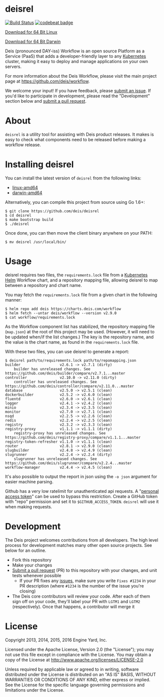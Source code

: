 # deisrel

[![Build Status](https://travis-ci.org/deis/deisrel.svg?branch=master)](https://travis-ci.org/deis/deisrel)
[![codebeat badge](https://codebeat.co/badges/46e06b60-7e4c-4daf-875b-c7c07ee56035)](https://codebeat.co/projects/github-com-deis-deisrel)

[Download for 64 Bit Linux](https://storage.googleapis.com/deisrel/deisrel-latest-linux-amd64)

[Download for 64 Bit Darwin](https://storage.googleapis.com/deisrel/deisrel-latest-darwin-amd64)

Deis (pronounced DAY-iss) Workflow is an open source Platform as a Service (PaaS) that adds a
developer-friendly layer to any [Kubernetes](http://kubernetes.io) cluster, making it easy to
deploy and manage applications on your own servers.

For more information about the Deis Workflow, please visit the main project page at
<https://github.com/deis/workflow>.

We welcome your input! If you have feedback, please [submit an issue][issues]. If you'd like to participate in development, please read the "Development" section below and [submit a pull request][prs].

# About

`deisrel` is a utility tool for assisting with Deis product releases. It makes is easy to check what components need to be released before making a workflow release.

# Installing deisrel

You can install the latest version of `deisrel` from the following links:

- [linux-amd64](https://storage.googleapis.com/deisrel/deisrel-latest-linux-amd64)
- [darwin-amd64](https://storage.googleapis.com/deisrel/deisrel-latest-darwin-amd64)

Alternatively, you can compile this project from source using Go 1.6+:

	$ git clone https://github.com/deis/deisrel
	$ cd deisrel
	$ make bootstrap build
	$ ./deisrel

Once done, you can then move the client binary anywhere on your PATH:

	$ mv deisrel /usr/local/bin/

# Usage

deisrel requires two files, the `requirements.lock` file from a [Kubernetes Helm](https://github.com/kubernetes/helm) Workflow chart,
and a repository mapping file, allowing deisrel to map between a repository and chart name.

You may fetch the `requirements.lock` file from a given chart in the following manner:

	$ helm repo add deis https://charts.deis.com/workflow
	$ helm fetch --untar deis/workflow --version v2.9.0
	$ cat workflow/requirements.lock


As the Workflow component list has stabilized, the repository mapping file (`map.json`) at the root of this project may be used.  (However, it will need to be updated when/if the list changes.)  The key is the repository name, and the value is the chart name, as found in the `requirements.lock` file.

With these two files, you can use deisrel to generate a report:

```console
$ deisrel path/to/requirements.lock path/to/repomapping.json
builder                  v2.6.1 -> v2.7.1 (dirty)
	builder has unreleased changes. See https://github.com/deis/builder/compare/v2.7.1...master
controller               v2.10.0 -> v2.11.0 (dirty)
	controller has unreleased changes. See https://github.com/deis/controller/compare/v2.11.0...master
database                 v2.5.0 -> v2.5.1 (clean)
dockerbuilder            v2.5.2 -> v2.6.0 (clean)
fluentd                  v2.6.0 -> v2.6.1 (clean)
logger                   v2.4.1 -> v2.4.2 (clean)
minio                    v2.3.4 -> v2.3.5 (clean)
monitor                  v2.7.0 -> v2.7.1 (clean)
nsqd                     v2.2.5 -> v2.2.6 (clean)
redis                    v2.2.4 -> v2.2.5 (clean)
registry                 v2.3.2 -> v2.3.3 (clean)
registry-proxy           v1.1.1 -> v1.1.1 (dirty)
	registry-proxy has unreleased changes. See https://github.com/deis/registry-proxy/compare/v1.1.1...master
registry-token-refresher v1.1.0 -> v1.1.1 (clean)
router                   v2.8.1 -> v2.9.0 (clean)
slugbuilder              v2.4.8 -> v2.4.9 (clean)
slugrunner               v2.2.4 -> v2.2.4 (dirty)
	slugrunner has unreleased changes. See https://github.com/deis/slugrunner/compare/v2.2.4...master
workflow-manager         v2.4.4 -> v2.4.5 (clean)
```

It's also possible to output the report in json using the `-o json` argument for easier machine parsing.

Github has a very low ratelimit for unauthenticated api requests. A "[personal access token][]" can be used to bypass this restriction. Create a GitHub token with "repo" permission and set it to `$GITHUB_ACCESS_TOKEN`. `deisrel` will
use it when making requests.

# Development

The Deis project welcomes contributions from all developers. The high level process for development matches many other open source projects. See below for an outline.

* Fork this repository
* Make your changes
* [Submit a pull request][prs] (PR) to this repository with your changes, and unit tests whenever possible
	* If your PR fixes any [issues][issues], make sure you write `Fixes #1234` in your PR description (where `#1234` is the number of the issue you're closing)
* The Deis core contributors will review your code. After each of them sign off on your code, they'll label your PR with `LGTM1` and `LGTM2` (respectively). Once that happens, a contributor will merge it

# License

Copyright 2013, 2014, 2015, 2016 Engine Yard, Inc.

Licensed under the Apache License, Version 2.0 (the "License"); you may not use this file except in compliance with the License. You may obtain a copy of the License at <http://www.apache.org/licenses/LICENSE-2.0>

Unless required by applicable law or agreed to in writing, software distributed under the License is distributed on an "AS IS" BASIS, WITHOUT WARRANTIES OR CONDITIONS OF ANY KIND, either express or implied. See the License for the specific language governing permissions and limitations under the License.


[issues]: https://github.com/deis/deisrel/issues
[personal access token]: https://github.com/settings/tokens
[prs]: https://github.com/deis/deisrel/pulls
[workflow]: https://github.com/deis/workflow
